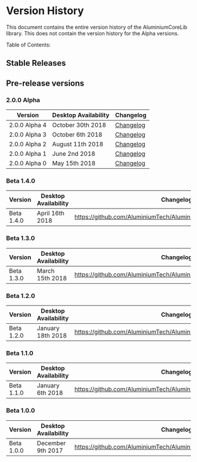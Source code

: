 # Version History
This document contains the entire version history of the AluminiumCoreLib library. This does not contain the version history for the Alpha versions.

Table of Contents:

## Stable Releases

## Pre-release versions 

### 2.0.0 Alpha

| Version | Desktop Availability | Changelog |
|---------|----------------------|-----------|
| 2.0.0 Alpha 4 | October 30th 2018 | [Changelog](https://github.com/AluminiumTech/AluminiumCoreLib/releases/tag/2.0.0-alpha4) |
| 2.0.0 Alpha 3 | October 6th 2018 | [Changelog](https://github.com/AluminiumTech/AluminiumCoreLib/releases/tag/2.0.0-alpha3) |
| 2.0.0 Alpha 2 | August 11th 2018 | [Changelog](https://github.com/AluminiumTech/AluminiumCoreLib/releases/tag/2.0.0-alpha2) |
| 2.0.0 Alpha 1 | June 2nd 2018 | [Changelog](https://github.com/AluminiumTech/AluminiumCoreLib/releases/tag/2.0.0-alpha1) |
| 2.0.0 Alpha 0 | May 15th 2018 | [Changelog](https://github.com/AluminiumTech/AluminiumCoreLib/releases/tag/2.0.0-alpha0) |

### Beta 1.4.0

| Version | Desktop Availability | Changelog |
|---------|----------------------|-----------|
| Beta 1.4.0 | April 16th 2018 | https://github.com/AluminiumTech/AluminiumCoreLib/releases/tag/b1.4.0 |

### Beta 1.3.0

| Version | Desktop Availability | Changelog |
|---------|----------------------|-----------|
| Beta 1.3.0 | March 15th 2018 | https://github.com/AluminiumTech/AluminiumCoreLib/releases/tag/b1.3.0 |

### Beta 1.2.0

| Version | Desktop Availability | Changelog |
|---------|----------------------|-----------|
| Beta 1.2.0 | January 18th 2018 | https://github.com/AluminiumTech/AluminiumCoreLib/releases/tag/b1.2.0 |

### Beta 1.1.0

| Version | Desktop Availability | Changelog |
|---------|----------------------|-----------|
| Beta 1.1.0 | January 6th 2018 | https://github.com/AluminiumTech/AluminiumCoreLib/releases/tag/b1.1.0 |

### Beta 1.0.0

| Version | Desktop Availability | Changelog |
|---------|----------------------|-----------|
| Beta 1.0.0 | December 9th 2017 | https://github.com/AluminiumTech/AluminiumCoreLib/releases/tag/b1.0.0 |
